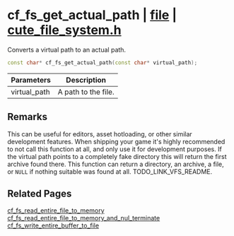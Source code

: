 # cf_fs_get_actual_path | [file](https://github.com/RandyGaul/cute_framework/blob/master/docs/file/README.md) | [cute_file_system.h](https://github.com/RandyGaul/cute_framework/blob/master/include/cute_file_system.h)

Converts a virtual path to an actual path.

```cpp
const char* cf_fs_get_actual_path(const char* virtual_path);
```

Parameters | Description
--- | ---
virtual_path | A path to the file.

## Remarks

This can be useful for editors, asset hotloading, or other similar development features. When shipping your game it's highly
recommended to not call this function at all, and only use it for development purposes. If the virtual path points to a completely
fake directory this will return the first archive found there. This function can return a directory, an archive, a file, or `NULL`
if nothing suitable was found at all. TODO_LINK_VFS_README.

## Related Pages

[cf_fs_read_entire_file_to_memory](https://github.com/RandyGaul/cute_framework/blob/master/docs/file/cf_fs_read_entire_file_to_memory.md)  
[cf_fs_read_entire_file_to_memory_and_nul_terminate](https://github.com/RandyGaul/cute_framework/blob/master/docs/file/cf_fs_read_entire_file_to_memory_and_nul_terminate.md)  
[cf_fs_write_entire_buffer_to_file](https://github.com/RandyGaul/cute_framework/blob/master/docs/file/cf_fs_write_entire_buffer_to_file.md)  
